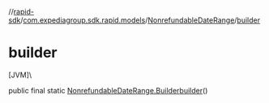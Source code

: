 //[rapid-sdk](../../../index.md)/[com.expediagroup.sdk.rapid.models](../index.md)/[NonrefundableDateRange](index.md)/[builder](builder.md)

# builder

[JVM]\

public final static [NonrefundableDateRange.Builder](-builder/index.md)[builder](builder.md)()
